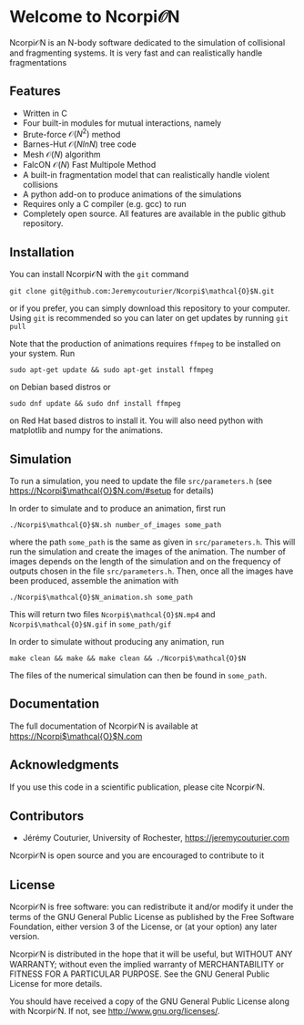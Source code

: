 # Welcome to Ncorpi$\mathcal{O}$N

Ncorpi$\mathcal{O}$N is an N-body software dedicated to the simulation of collisional and fragmenting systems. It is very fast and can realistically handle fragmentations


## Features

- Written in C
- Four built-in modules for mutual interactions, namely
- Brute-force $\mathcal{O}(N^2)$ method
- Barnes-Hut $\mathcal{O}(N ln N)$ tree code
- Mesh $\mathcal{O}(N)$ algorithm
- FalcON $\mathcal{O}(N)$ Fast Multipole Method
- A built-in fragmentation model that can realistically handle violent collisions
- A python add-on to produce animations of the simulations
- Requires only a C compiler (e.g. gcc) to run
- Completely open source. All features are available in the public github repository.


## Installation

You can install Ncorpi$\mathcal{O}$N with the ```git``` command

	git clone git@github.com:Jeremycouturier/Ncorpi$\mathcal{O}$N.git
	
or if you prefer, you can simply download this repository to your computer. Using ```git``` is recommended so you can later on get updates
by running ```git pull```

Note that the production of animations requires ```ffmpeg``` to be installed on your system. Run

	sudo apt-get update && sudo apt-get install ffmpeg
	
on Debian based distros or

	sudo dnf update && sudo dnf install ffmpeg
	
on Red Hat based distros to install it. You will also need python with matplotlib and numpy for the animations.


## Simulation

To run a simulation, you need to update the file ```src/parameters.h``` (see <https://Ncorpi$\mathcal{O}$N.com/#setup> for details)

In order to simulate and to produce an animation, first run

	./Ncorpi$\mathcal{O}$N.sh number_of_images some_path
	
where the path ```some_path``` is the same as given in ```src/parameters.h```. This will run the simulation and create the images of the animation.
The number of images depends on the length of the simulation and on the
frequency of outputs chosen in the file ```src/parameters.h```. Then, once all the images have been produced, assemble the animation with

	./Ncorpi$\mathcal{O}$N_animation.sh some_path
	
This will return two files ```Ncorpi$\mathcal{O}$N.mp4``` and ```Ncorpi$\mathcal{O}$N.gif``` in ```some_path/gif```

In order to simulate without producing any animation, run

	make clean && make && make clean && ./Ncorpi$\mathcal{O}$N
	
The files of the numerical simulation can then be found in ```some_path```.


## Documentation

The full documentation of Ncorpi$\mathcal{O}$N is available at <https://Ncorpi$\mathcal{O}$N.com>


## Acknowledgments

If you use this code in a scientific publication, please cite Ncorpi$\mathcal{O}$N.


## Contributors

- Jérémy Couturier, University of Rochester, <https://jeremycouturier.com>

Ncorpi$\mathcal{O}$N is open source and you are encouraged to contribute to it 


## License

Ncorpi$\mathcal{O}$N is free software: you can redistribute it and/or modify it under the terms of the GNU General Public License as published by the Free Software Foundation, either version 3 of the License, or (at your option) any later version.

Ncorpi$\mathcal{O}$N is distributed in the hope that it will be useful, but WITHOUT ANY WARRANTY; without even the implied warranty of MERCHANTABILITY or FITNESS FOR A PARTICULAR PURPOSE.  See the GNU General Public License for more details.

You should have received a copy of the GNU General Public License along with Ncorpi$\mathcal{O}$N.  If not, see <http://www.gnu.org/licenses/>.
